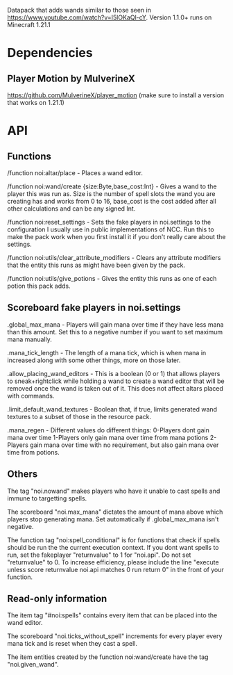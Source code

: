Datapack that adds wands similar to those seen in https://www.youtube.com/watch?v=I5lOKaQl-cY.
Version 1.1.0+ runs on Minecraft 1.21.1
# Dependencies
## Player Motion by MulverineX
https://github.com/MulverineX/player_motion (make sure to install a version that works on 1.21.1)

# API
## Functions
/function noi:altar/place - Places a wand editor.

/function noi:wand/create {size:Byte,base_cost:Int} - Gives a wand to the player this was run as. Size is the number of spell slots the wand you are creating has and works from 0 to 16, base_cost is the cost added after all other calculations and can be any signed Int.

/function noi:reset_settings - Sets the fake players in noi.settings to the configuration I usually use in public implementations of NCC. Run this to make the pack work when you first install it if you don't really care about the settings.

/function noi:utils/clear_attribute_modifiers - Clears any attribute modifiers that the entity this runs as might have been given by the pack.

/function noi:utils/give_potions - Gives the entity this runs as one of each potion this pack adds.

## Scoreboard fake players in noi.settings
.global_max_mana - Players will gain mana over time if they have less mana than this amount. Set this to a negative number if you want to set maximum mana manually.

.mana_tick_length - The length of a mana tick, which is when mana in increased along with some other things, more on those later.

.allow_placing_wand_editors - This is a boolean (0 or 1) that allows players to sneak+rightclick while holding a wand to create a wand editor that will be removed once the wand is taken out of it. This does not affect altars placed with commands.

.limit_default_wand_textures - Boolean that, if true, limits generated wand textures to a subset of those in the resource pack.

.mana_regen - Different values do different things:   0-Players dont gain mana over time    1-Players only gain mana over time from mana potions    2-Players gain mana over time with no requirement, but also gain mana over time from potions.

## Others
The tag "noi.nowand" makes players who have it unable to cast spells and immune to targetting spells.

The scoreboard "noi.max_mana" dictates the amount of mana above which players stop generating mana. Set automatically if .global_max_mana isn't negative.

The function tag "noi:spell_conditional" is for functions that check if spells should be run the the current execution context. If you dont want spells to run, set the fakeplayer "returnvalue" to 1 for "noi.api". Do not set "returnvalue" to 0. To increase efficiency, please include the line "execute unless score returnvalue noi.api matches 0 run return 0" in the front of your function.

## Read-only information
The item tag "#noi:spells" contains every item that can be placed into the wand editor.

The scoreboard "noi.ticks_without_spell" increments for every player every mana tick and is reset when they cast a spell.

The item entities created by the function noi:wand/create have the tag "noi.given_wand".
